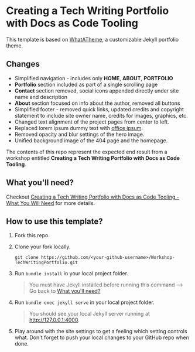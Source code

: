 # Creating a Tech Writing Portfolio with Docs as Code Tooling

This template is based on [WhatATheme](https://github.com/thedevslot/WhatATheme), a customizable Jekyll portfolio theme. 

## Changes

- Simplified navigation - includes only **HOME**, **ABOUT**, **PORTFOLIO**
- **Portfolio** section included as part of a single scrolling page
- **Contact** section removed, social icons appended directly under site name and description
- **About** section focused on info about the author, removed all buttons
- Simplified footer - removed quick links, updated credits and copyright statement to include site owner name, credits for images, graphics, etc.
- Changed text alignment of the project pages from center to left.
- Replaced lorem ipsum dummy text with [office ipsum](http://officeipsum.com/index.php).
- Removed opacity and blur settings of the hero image.
- Unified background image of the 404 page and the homepage.

The contents of this repo represent the expected end result from a workshop entitled **Creating a Tech Writing Portfolio with Docs as Code Tooling**. 


## What you'll need?

Checkout [Creating a Tech Writing Portfolio with Docs as Code Tooling - What You Will Need](https://slavipande.github.io/Workshop-TechWritingPortfolio/blog/what-you-will-need) for more details.


## How to use this template?

1. Fork this repo.

2. Clone your fork locally.

    `git clone https://github.com/<your-github-username>/Workshop-TechWritingPortfolio.git`

3. Run `bundle install` in your local project folder. 

    > You must have Jekyll installed before running this command --> Go back to [What you'll need?](https://github.com/slavipande/Workshop-TechWritingPortfolio.git)

4. Run `bundle exec jekyll serve` in your local project folder. 

    > You should see your local Jekyll server running at http://127.0.0.1:4000.

5. Play around with the site settings to get a feeling which setting controls what. Don't forget to push your local changes to your GitHub repo when done.

